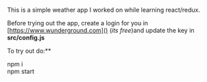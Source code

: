 This is a simple weather app I worked on while learning react/redux.


Before trying out the app, create a login for you in [https://www.wunderground.com]() (*its free*)and update the key in <strong>src/config.js</strong>

To try out do:**

npm i <br>
npm start
